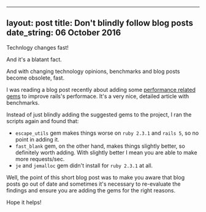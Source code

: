
---
layout: post
title: Don't blindly follow blog posts
date_string: 06 October 2016
---

Technlogy changes fast!

And it's a blatant fact.

And with changing technology opinions, benchmarks and blog posts become obsolete, fast.

I was reading a blog post recently about adding some [performance related gems](http://marianposaceanu.com/articles/improve-rails-performance-by-adding-a-few-gems)
to improve rails's performace. It's a very nice, detailed article with benchmarks.

Instead of just blindly adding the suggested gems to the project, I ran the scripts again and found that:

* `escape_utils` gem makes things worse on `ruby 2.3.1` and `rails 5`, so no point in adding it.
* `fast_blank` gem, on the other hand, makes things slightly better, so definitely worth adding. With
slightly better I mean you are able to make more requests/sec.
* `je` and `jemalloc` gem didn't install for `ruby 2.3.1` at all.

Well, the point of this short blog post was to make you aware that blog posts go out of date and sometimes
it's necessary to re-evaluate the findings and ensure you are adding the gems for the right reasons.

Hope it helps!
